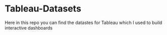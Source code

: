 # Tableau-Datasets #        

Here in this repo you can find the datastes for Tableau which I used to build interactive dashboards          
    
       
   
     
  
       
     
     
   
